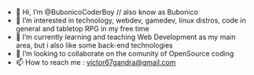 - 👋 Hi, I’m @BubonicoCoderBoy // also know as Bubonico
- 👀 I’m interested in technology, webdev, gamedev, linux distros, code in general and tabletop RPG in my free time
- 🌱 I’m currently learning and teaching Web Development as my main area, but i also like some back-end technologies
- 💞️ I’m looking to collaborate on the comunity of OpenSource coding
- 📫 How to reach me : victor67gandra@gmail.com

<!---
BubonicoCoderBoy/BubonicoCoderBoy is a ✨ special ✨ repository because its `README.md` (this file) appears on your GitHub profile.
You can click the Preview link to take a look at your changes.
--->

